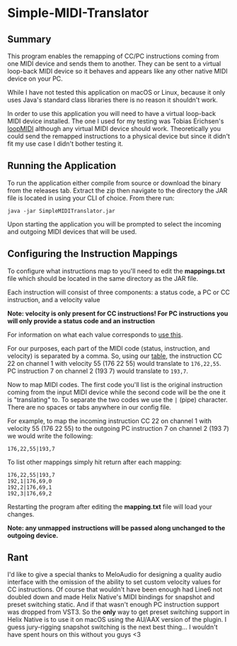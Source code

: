# Simple-MIDI-Translator
## Summary
This program enables the remapping of CC/PC instructions coming from one MIDI device and sends them to another. They can be sent to a virtual loop-back MIDI device so it behaves and appears like any other native MIDI device on your PC.

While I have not tested this application on macOS or Linux, because it only uses Java's standard class libraries there is no reason it shouldn't work.

In order to use this application you will need to have a virtual loop-back MIDI device installed. The one I used for my testing was Tobias Erichsen's [loopMIDI](https://www.tobias-erichsen.de/software/loopmidi.html) although any virtual MIDI device should work. Theoretically you could send the remapped instructions to a physical device but since it didn't fit my use case I didn't bother testing it.

## Running the Application
To run the application either compile from source or download the binary from the releases tab. Extract the zip then navigate to the directory the JAR file is located in using your CLI of choice. From there run:

`java -jar SimpleMIDITranslator.jar`

Upon starting the application you will be prompted to select the incoming and outgoing MIDI devices that will be used.

## Configuring the Instruction Mappings
To configure what instructions map to you'll need to edit the **mappings.txt** file which should be located in the same directory as the JAR file.

Each instruction will consist of three components: a status code, a PC or CC instruction, and a velocity value

**Note: velocity is only present for CC instructions! For PC instructions you will only provide a status code and an instruction**

For information on what each value corresponds to [use this](https://www.midi.org/specifications-old/item/table-2-expanded-messages-list-status-bytes).

For our purposes, each part of the MIDI code (status, instruction, and velocity) is separated by a comma. So, using our [table](https://www.midi.org/specifications-old/item/table-2-expanded-messages-list-status-bytes), the instruction CC 22 on channel 1 with velocity 55 (176 22 55) would translate to `176,22,55`. PC instruction 7 on channel 2 (193 7) would translate to `193,7`.

Now to map MIDI codes. The first code you'll list is the original instruction coming from the input MIDI device while the second code will be the one it is "translating" to. To separate the two codes we use the `|` (pipe) character. There are no spaces or tabs anywhere in our config file.

For example, to map the incoming instruction CC 22 on channel 1 with velocity 55 (176 22 55) to the outgoing PC instruction 7 on channel 2 (193 7) we would write the following:

`176,22,55|193,7`

To list other mappings simply hit return after each mapping:

```
176,22,55|193,7
192,1|176,69,0
192,2|176,69,1
192,3|176,69,2
```

Restarting the program after editing the **mapping.txt** file will load your changes.

**Note: any unmapped instructions will be passed along unchanged to the outgoing device.**

## Rant
I'd like to give a special thanks to MeloAudio for designing a quality audio interface with the omission of the ability to set custom velocity values for CC instructions. Of course that wouldn't have been enough had Line6 not doubled down and made Helix Native's MIDI bindings for snapshot and preset switching static. And if that wasn't enough PC instruction support was dropped from VST3. So the **only** way to get preset switching support in Helix Native is to use it on macOS using the AU/AAX version of the plugin. I guess jury-rigging snapshot switching is the next best thing... I wouldn't have spent hours on this without you guys <3
